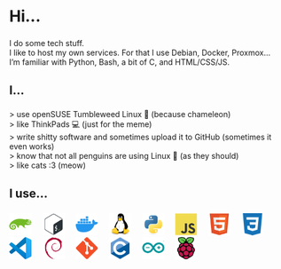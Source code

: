 <h1 align="left">Hi...</h1>

###

<p align="left">I do some tech stuff.<br>I like to host my own services. For that I use Debian, Docker, Proxmox...<br>I’m familiar with Python, Bash, a bit of C, and HTML/CSS/JS.</p>

###

<h2 align="left">I...</h2>

###

<p align="left">> use openSUSE Tumbleweed Linux 🦎 (because chameleon)<br>> like ThinkPads 💻 (just for the meme)<br>> write shitty software and sometimes upload it to GitHub (sometimes it even works)<br>> know that not all penguins are using Linux 🐧 (as they should)<br>> like cats :3 (meow)</p>

###

<h2 align="left">I use...</h2>

###

<div align="left">
  <img src="Images/opensuse-original.svg" alt="opensuse logo" width="40" height="40"/>
  <img width="12" />
  <img src="Images/bash-original.svg" alt="bash logo" width="40" height="40"/>
  <img width="12" />
  <img src="Images/2496ED.svg" alt="docker logo" width="40" height="40"/>
  <img width="12" />
  <img src="Images/linux-original.svg" alt="linux logo" width="40" height="40"/>
  <img width="12" />
  <img src="Images/python-original.svg" alt="python logo" width="40" height="40"/>
  <img width="12" />
  <img src="Images/javascript-original.svg" alt="javascript logo" width="40" height="40"/>
  <img width="12" />
  <img src="Images/html5-original.svg" alt="html5 logo" width="40" height="40"/>
  <img width="12" />
  <img src="Images/1572B6.svg" alt="css3 logo" width="40" height="40"/>
  <img width="12" />
  <img src="Images/vscode-original.svg" alt="vscode logo" width="40" height="40"/>
  <img width="12" />
  <img src="Images/debian-original.svg" alt="debian logo" width="40" height="40"/>
  <img width="12" />
  <img src="Images/git-original.svg" alt="git logo" width="40" height="40"/>
  <img width="12" />
  <img src="Images/c-original.svg" alt="c logo" width="40" height="40"/>
  <img width="12" />
  <img src="Images/arduino-original.svg" alt="arduino logo" width="40" height="40"/>
  <img width="12" />
  <img src="Images/raspberrypi-original.svg" alt="raspberrypi logo" width="40" height="40"/>
</div>

###
